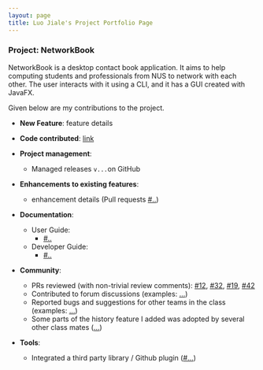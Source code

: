 ```yaml
---
layout: page
title: Luo Jiale's Project Portfolio Page
---
```


### Project: NetworkBook

NetworkBook is a desktop contact book application. It aims to help computing students and professionals from NUS to network with each other. The user interacts with it using a CLI, and it has a GUI created with JavaFX.

Given below are my contributions to the project.

* **New Feature**: feature details

* **Code contributed**: [link]()

* **Project management**:

  * Managed releases `v...`on GitHub

* **Enhancements to existing features**:

  - enhancement details (Pull requests [\#..]())

* **Documentation**:

  * User Guide:
    *  [\#..]()

  - Developer Guide:
    - [\#..]()

* **Community**:

  * PRs reviewed (with non-trivial review comments): [\#12](), [\#32](), [\#19](), [\#42]()
  * Contributed to forum discussions (examples: [...]())
  * Reported bugs and suggestions for other teams in the class (examples: [...]())
  * Some parts of the history feature I added was adopted by several other class mates ([...]())

* **Tools**:

  * Integrated a third party library / Github plugin ([\#...]())

